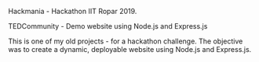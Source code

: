 Hackmania - Hackathon IIT Ropar 2019.

TEDCommunity - Demo website using Node.js and Express.js

This is one of my old projects - for a hackathon challenge. The objective was to create a dynamic, deployable website using Node.js and Express.js.